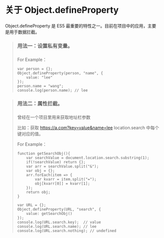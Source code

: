 # 关于 Object.defineProperty

###

Object.defineProperty 是 ES5 最重要的特性之一。目前在项目中的应用，主要是用于数据拦截。

> ### 用法一：设置私有变量。
> 
> ###
> 
> For Example：
> 
>     var person = {};
>     Object.defineProperty(person, "name", {
>         value: "lee"
>     });
>     person.name = "wang";
>     console.log(person.name); // lee
> 


> ### 用法二：属性拦截。
> 
> ###
> 
> 曾经在一个项目里用来获取地址栏参数 
> 
> 比如：获取 https://a.com?key=value&name=lee location.search 中每个键对应的值。
> 
> For Example：
> 
>     function getSearchObj(){
>         var searchValue = document.location.search.substring(1);
>         if(!searchValue) return {};
>         var arr = searchValue.split("&");
>         var obj = {};
>         arr.forEach(item => {
>             var kvarr = item.split("=");
>             obj[kvarr[0]] = kvarr[1];
>         });
>         return obj;
>     }
>
>     var URL = {};
>     Object.defineProperty(URL, "search", {
>         value: getSearchObj()
>     });
>     console.log(URL.search.key);  // value
>     console.log(URL.search.name); // lee
>     console.log(URL.search.nothing); // undefined

